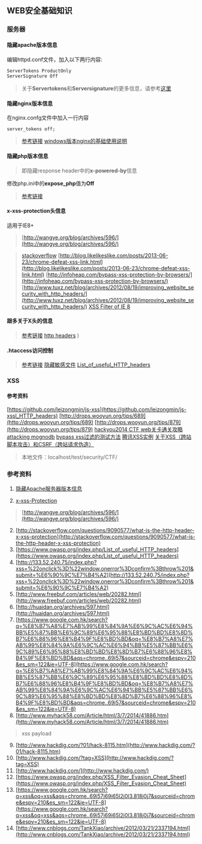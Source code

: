 WEB安全基础知识
---
###  服务器
#### 隐藏apache版本信息
编辑httpd.conf文件，加入以下两行内容:

```javascript
ServerTokens ProductOnly
ServerSignature Off
```
> 关于**Servertokens**和**Serversignature**的更多信息，请参考[这里](http://www.virendrachandak.com/techtalk/how-to-hide-apache-information-with-servertokens-and-serversignature-directives/)

#### 隐藏nginx版本信息
在nginx.confg文件中加入一行内容

`server_tokens off;`
> [参考链接](http://www.virendrachandak.com/techtalk/how-to-hide-nginx-version-number-in-headers-and-errors-pages)
> [windows版本nginx的基础使用说明](http://nginx.org/en/docs/windows.html)

#### 隐藏php版本信息
> 即隐藏response header中的**x-powered-by**信息

修改php.ini中的**expose_php**值为**Off**

> [参考链接](http://www.virendrachandak.com/techtalk/how-to-hide-php-version-in-the-http-headers)

####  x-xss-protection头信息
适用于IE8+
> [http://wangye.org/blog/archives/596/](http://wangye.org/blog/archives/596/)

> [stackoverflow](http://stackoverflow.com/questions/9090577/what-is-the-http-header-x-xss-protection)
> [http://blog.likelikeslike.com/posts/2013-06-23/chrome-defeat-xss-link.html](http://blog.likelikeslike.com/posts/2013-06-23/chrome-defeat-xss-link.html)
> [http://infoheap.com/bypass-xss-protection-by-browsers/](http://infoheap.com/bypass-xss-protection-by-browsers/)
> [http://www.tuxz.net/blog/archives/2012/08/19/improving_website_security_with_http_headers/](http://www.tuxz.net/blog/archives/2012/08/19/improving_website_security_with_http_headers/)
> [XSS Filter of IE 8](http://blogs.msdn.com/b/ie/archive/2008/07/02/ie8-security-part-iv-the-xss-filter.aspx)

#### 跟多关于X头的信息
> [参考链接](https://www.golemtechnologies.com/articles/x-headers)
> [http headers](http://en.wikipedia.org/wiki/List_of_HTTP_header_fields)
)

#### .htaccess访问控制
> [参考链接](http://www.virendrachandak.com/techtalk/htaccess-tips)
> [隐藏敏感文件](https://www.golemtechnologies.com/articles/sensitive-files)
> [List_of_useful_HTTP_headers](https://www.owasp.org/index.php/List_of_usefu)

### XSS

#### 参考资料
[https://github.com/leizongmin/js-xss](https://github.com/leizongmin/js-xssl_HTTP_headers)
[http://drops.wooyun.org/tips/689](http://drops.wooyun.org/tips/689)
[http://drops.wooyun.org/tips/879](http://drops.wooyun.org/tips/879)
[hackyou2014 CTF web关卡通关攻略](http://drops.wooyun.org/tips/870)
[attacking mognodb](http://drops.wooyun.org/papers/850)
[bypass xss过滤的测试方法](http://drops.wooyun.org/tips/845)
[腾讯XSS实例](http://www.wooyun.org/whitehats/%E5%BF%83%E4%BC%A4%E7%9A%84%E7%98%A6%E5%AD%90)
[关于XSS（跨站脚本攻击）和CSRF（跨站请求伪造）](http://cnodejs.org/topic/50463565329c5139760c34a1)

> 本地文件：localhost/test/security/CTF/

### 参考资料
1.  [隐藏Apache服务器版本信息](http://www.virendrachandak.com/techtalk/how-to-hide-apache-information-with-servertokens-and-serversignature-directives/)

1.	[x-xss-Protection](x-xss-Protection)
>	[http://wangye.org/blog/archives/596/](http://wangye.org/blog/archives/596/)
2.	[http://stackoverflow.com/questions/9090577/what-is-the-http-header-x-xss-protection](http://stackoverflow.com/questions/9090577/what-is-the-http-header-x-xss-protection)
3.	[https://www.owasp.org/index.php/List_of_useful_HTTP_headers](https://www.owasp.org/index.php/List_of_useful_HTTP_headers)
4.	[http://133.52.240.75/index.php?xss=%22onclick%3D%22window.onerror%3Dconfirm%3Bthrow%201&submit=%E6%90%9C%E7%B4%A2](http://133.52.240.75/index.php?xss=%22onclick%3D%22window.onerror%3Dconfirm%3Bthrow%201&submit=%E6%90%9C%E7%B4%A2)
5.	[http://www.freebuf.com/articles/web/20282.html](http://www.freebuf.com/articles/web/20282.html)
6.	[http://huaidan.org/archives/597.html](http://huaidan.org/archives/597.html)
7.	[https://www.google.com.hk/search?q=%E8%B7%A8%E7%AB%99%E8%84%9A%E6%9C%AC%E6%94%BB%E5%87%BB%E6%9C%89%E6%95%88%E8%BD%BD%E8%8D%B7%E6%88%96%E8%B4%9F%E8%BD%BD&oq=%E8%B7%A8%E7%AB%99%E8%84%9A%E6%9C%AC%E6%94%BB%E5%87%BB%E6%9C%89%E6%95%88%E8%BD%BD%E8%8D%B7%E6%88%96%E8%B4%9F%E8%BD%BD&aqs=chrome..69i57&sourceid=chrome&espv=210&es_sm=122&ie=UTF-8](https://www.google.com.hk/search?q=%E8%B7%A8%E7%AB%99%E8%84%9A%E6%9C%AC%E6%94%BB%E5%87%BB%E6%9C%89%E6%95%88%E8%BD%BD%E8%8D%B7%E6%88%96%E8%B4%9F%E8%BD%BD&oq=%E8%B7%A8%E7%AB%99%E8%84%9A%E6%9C%AC%E6%94%BB%E5%87%BB%E6%9C%89%E6%95%88%E8%BD%BD%E8%8D%B7%E6%88%96%E8%B4%9F%E8%BD%BD&aqs=chrome..69i57&sourceid=chrome&espv=210&es_sm=122&ie=UTF-8)
8.	[http://www.myhack58.com/Article/html/3/7/2014/41886.htm](http://www.myhack58.com/Article/html/3/7/2014/41886.htm)
>	xss payload
9.	[http://www.hackdig.com/?01/hack-8115.htm](http://www.hackdig.com/?01/hack-8115.htm)
10.	[http://www.hackdig.com/?tag=XSS](http://www.hackdig.com/?tag=XSS)
11.	[http://www.hackdig.com/](http://www.hackdig.com/)
12. [https://www.owasp.org/index.php/XSS_Filter_Evasion_Cheat_Sheet](https://www.owasp.org/index.php/XSS_Filter_Evasion_Cheat_Sheet)
13.	[https://www.google.com.hk/search?q=xss&oq=xss&aqs=chrome..69i57j69i65l2j0l3.818j0j7&sourceid=chrome&espv=210&es_sm=122&ie=UTF-8](https://www.google.com.hk/search?q=xss&oq=xss&aqs=chrome..69i57j69i65l2j0l3.818j0j7&sourceid=chrome&espv=210&es_sm=122&ie=UTF-8)
14.	[http://www.cnblogs.com/TankXiao/archive/2012/03/21/2337194.html](http://www.cnblogs.com/TankXiao/archive/2012/03/21/2337194.html)
